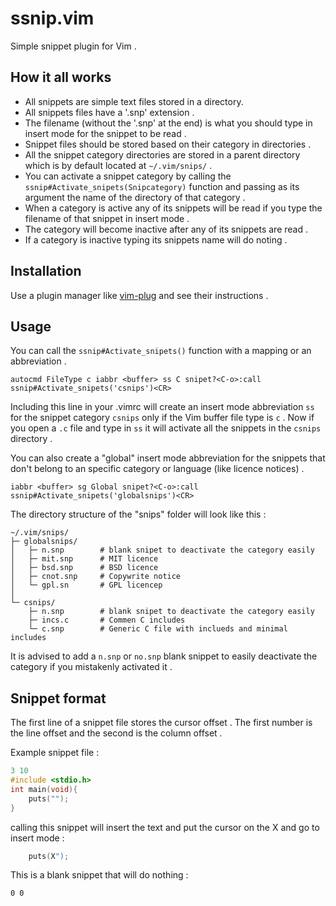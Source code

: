 # ssnip.vim 

Simple snippet plugin for Vim .

## How it all works

- All snippets are simple text files stored in a directory.
- All snippets files have a '.snp' extension .
- The filename (without the '.snp' at the end) is what you should type in insert
mode for the snippet to be read . 
- Snippet files should be stored based on their category in directories .
- All the snippet category directories are stored in a parent directory which is
by default located at `~/.vim/snips/` .
- You can activate a snippet category by calling the 
`ssnip#Activate_snipets(Snipcategory)` function and passing as its argument the
name of the directory of that category .
- When a category is active any of its snippets will be read if you type the
filename of that snippet in insert mode .
- The category will become inactive after any of its snippets are read .
- If a category is inactive typing its snippets name will do noting . 

## Installation 
Use a plugin manager like [vim-plug](https://github.com/junegunn/vim-plug) and see their instructions .
## Usage 
You can call the `ssnip#Activate_snipets()` function with a mapping or an
abbreviation .

```vim
autocmd FileType c iabbr <buffer> ss C snipet?<C-o>:call ssnip#Activate_snipets('csnips')<CR>
```

Including this line in your .vimrc will create an insert mode abbreviation `ss`
for the snippet category `csnips` only if the Vim buffer file type is `c` .
Now if you open a `.c` file and type in `ss` it will activate all the snippets
in the `csnips` directory .

You can also create a "global" insert mode abbreviation for the snippets that
don't belong to an specific category or language (like licence notices) .

```vim
iabbr <buffer> sg Global snipet?<C-o>:call ssnip#Activate_snipets('globalsnips')<CR>
```

The directory structure of the "snips" folder will look like this :

```
~/.vim/snips/
├─ globalsnips/
│   ├─ n.snp        # blank snipet to deactivate the category easily
│   ├─ mit.snp      # MIT licence 
│   ├─ bsd.snp      # BSD licence
│   ├─ cnot.snp     # Copywrite notice
│   └─ gpl.sn       # GPL licencep
│   
└─ csnips/
    ├─ n.snp        # blank snipet to deactivate the category easily
    ├─ incs.c       # Commen C includes
    └─ c.snp        # Generic C file with inclueds and minimal includes 
```

It is advised to add a `n.snp` or `no.snp` blank snippet to easily deactivate 
the category if you mistakenly activated it .

## Snippet format 
The first line of a snippet file stores the cursor offset .
The first number is the line offset and the second is the column offset .

Example snippet file :
```C
3 10
#include <stdio.h>
int main(void){
    puts("");
}
```
calling this snippet will insert the text and put the cursor on the X and go to
insert mode :

```C
    puts(X");
```

This is a blank snippet that will do nothing :

```
0 0
```
